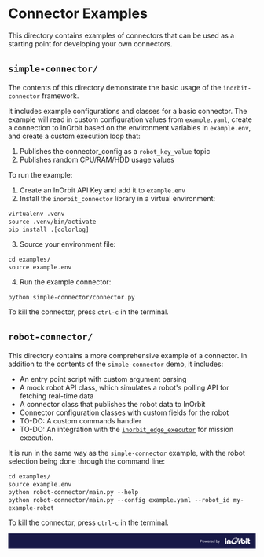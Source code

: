 # Connector Examples

This directory contains examples of connectors that can be used as a starting point for developing your own connectors.

## `simple-connector/`

The contents of this directory demonstrate the basic usage of the `inorbit-connector` framework. 

It includes example configurations and classes for a basic connector. The example will read in custom
configuration values from `example.yaml`, create a connection to InOrbit based on the environment variables in
`example.env`, and create a custom execution loop that:

1) Publishes the connector_config as a `robot_key_value` topic
2) Publishes random CPU/RAM/HDD usage values

To run the example:

1) Create an InOrbit API Key and add it to `example.env`
2) Install the `inorbit_connector` library in a virtual environment:

```shell
virtualenv .venv
source .venv/bin/activate
pip install .[colorlog]
```

3) Source your environment file:

```shell
cd examples/
source example.env
```

4) Run the example connector:

```shell
python simple-connector/connector.py
```

To kill the connector, press `ctrl-c` in the terminal.

## `robot-connector/`

This directory contains a more comprehensive example of a connector. In addition to the contents of the `simple-connector` demo, it includes:

+ An entry point script with custom argument parsing
+ A mock robot API class, which simulates a robot's polling API for fetching real-time data
+ A connector class that publishes the robot data to InOrbit
+ Connector configuration classes with custom fields for the robot
+ TO-DO: A custom commands handler
+ TO-DO: An integration with the [`inorbit_edge_executor`](https://pypi.org/project/inorbit-edge-executor/) for mission execution.

It is run in the same way as the `simple-connector` example, with the robot selection being done through the command line:

```shell
cd examples/
source example.env
python robot-connector/main.py --help
python robot-connector/main.py --config example.yaml --robot_id my-example-robot
```

To kill the connector, press `ctrl-c` in the terminal.

![Powered by InOrbit](../assets/inorbit_github_footer.png)
